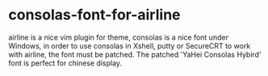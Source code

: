 consolas-font-for-airline
=========================

airline is a nice vim plugin for theme, consolas is a nice font under Windows, in order to use consolas in Xshell, putty or SecureCRT to work with airline, the font must be patched. The patched 'YaHei Consolas Hybird' font is perfect for chinese display.

